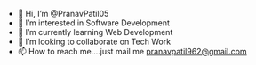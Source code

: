 - 👋 Hi, I’m @PranavPatil05
- 👀 I’m interested in Software Development
- 🌱 I’m currently learning Web Development
- 💞️ I’m looking to collaborate on Tech Work
- 📫 How to reach me....just mail me pranavpatil962@gmail.com

<!---
PranavPatil05/PranavPatil05 is a ✨ special ✨ repository because its `README.md` (this file) appears on your GitHub profile.
You can click the Preview link to take a look at your changes.
--->

